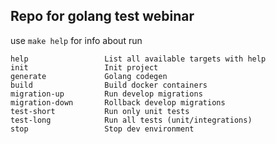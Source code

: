 ## Repo for golang test webinar

use `make help` for info about run

```shell
help                 List all available targets with help
init                 Init project
generate             Golang codegen
build                Build docker containers
migration-up         Run develop migrations
migration-down       Rollback develop migrations
test-short           Run only unit tests
test-long            Run all tests (unit/integrations)
stop                 Stop dev environment
```